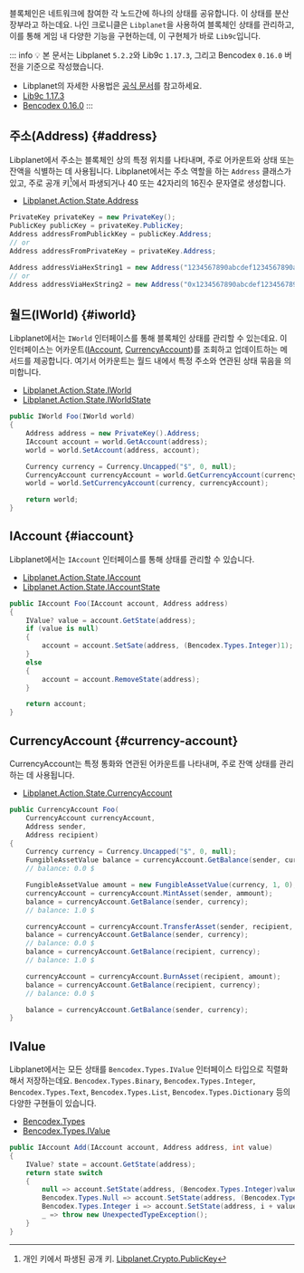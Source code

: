 블록체인은 네트워크에 참여한 각 노드간에 하나의 상태를 공유합니다. 이 상태를 분산장부라고 하는데요. 나인 크로니클은 `Libplanet`을 사용하여 블록체인 상태를 관리하고, 이를 통해 게임 내 다양한 기능을 구현하는데, 이 구현체가 바로 `Lib9c`입니다.

::: info :bulb:
본 문서는 Libplanet `5.2.2`와 Lib9c `1.17.3`, 그리고 Bencodex `0.16.0` 버전을 기준으로 작성했습니다.
- Libplanet의 자세한 사용법은 [공식 문서](https://docs.libplanet.io/5.2.2/)를 참고하세요.
- [Lib9c 1.17.3](https://github.com/planetarium/lib9c/tree/1.17.3)
- [Bencodex 0.16.0](https://github.com/planetarium/bencodex.net/tree/0.16.0)
:::

## 주소(Address) {#address}

Libplanet에서 주소는 블록체인 상의 특정 위치를 나타내며, 주로 어카운트와 상태 또는 잔액을 식별하는 데 사용됩니다. Libplanet에서는 주소 역할을 하는 `Address` 클래스가 있고, 주로 공개 키[^public-key]에서 파생되거나 40 또는 42자리의 16진수 문자열로 생성합니다.

- [Libplanet.Action.State.Address](https://github.com/planetarium/libplanet/blob/5.2.2/src/Libplanet.Action/State/Address.cs)

```cs
PrivateKey privateKey = new PrivateKey();
PublicKey publicKey = privateKey.PublicKey;
Address addressFromPublickKey = publicKey.Address;
// or
Address addressFromPrivateKey = privateKey.Address;

Address addressViaHexString1 = new Address("1234567890abcdef1234567890abcdef12345678");
// or
Address addressViaHexString2 = new Address("0x1234567890abcdef1234567890abcdef12345678");
```

## 월드(IWorld) {#iworld}

Libplanet에서는 `IWorld` 인터페이스를 통해 블록체인 상태를 관리할 수 있는데요. 이 인터페이스는 어카운트([IAccount](#iaccount), [CurrencyAccount](#currency-account))를 조회하고 업데이트하는 메서드를 제공합니다. 여기서 어카운트는 월드 내에서 특정 주소와 연관된 상태 묶음을 의미합니다.

- [Libplanet.Action.State.IWorld](https://github.com/planetarium/libplanet/blob/5.2.2/src/Libplanet.Action/State/IWorld.cs)
- [Libplanet.Action.State.IWorldState](https://github.com/planetarium/libplanet/blob/5.2.2/src/Libplanet.Action/State/IWorldState.cs)

```cs
public IWorld Foo(IWorld world)
{
    Address address = new PrivateKey().Address;
    IAccount account = world.GetAccount(address);
    world = world.SetAccount(address, account);

    Currency currency = Currency.Uncapped("$", 0, null);
    CurrencyAccount currencyAccount = world.GetCurrencyAccount(currency);
    world = world.SetCurrencyAccount(currency, currencyAccount);

    return world;
}
```

## IAccount {#iaccount}

Libplanet에서는 `IAccount` 인터페이스를 통해 상태를 관리할 수 있습니다.

- [Libplanet.Action.State.IAccount](https://github.com/planetarium/libplanet/blob/5.2.2/src/Libplanet.Action/State/IAccount.cs)
- [Libplanet.Action.State.IAccountState](https://github.com/planetarium/libplanet/blob/5.2.2/src/Libplanet.Action/State/IAccountState.cs)

```cs
public IAccount Foo(IAccount account, Address address)
{
    IValue? value = account.GetState(address);
    if (value is null)
    {
        account = account.SetSate(address, (Bencodex.Types.Integer)1);
    }
    else
    {
        account = account.RemoveState(address);
    }

    return account;
}
```

## CurrencyAccount {#currency-account}

CurrencyAccount는 특정 통화와 연관된 어카운트를 나타내며, 주로 잔액 상태를 관리하는 데 사용됩니다.

- [Libplanet.Action.State.CurrencyAccount](https://github.com/planetarium/libplanet/blob/5.2.2/src/Libplanet.Action/State/CurrencyAccount.cs)

```cs
public CurrencyAccount Foo(
    CurrencyAccount currencyAccount,
    Address sender,
    Address recipient)
{
    Currency currency = Currency.Uncapped("$", 0, null);
    FungibleAssetValue balance = currencyAccount.GetBalance(sender, currency);
    // balance: 0.0 $

    FungibleAssetValue amount = new FungibleAssetValue(currency, 1, 0);
    currencyAccount = currencyAccount.MintAsset(sender, ammount);
    balance = currencyAccount.GetBalance(sender, currency);
    // balance: 1.0 $

    currencyAccount = currencyAccount.TransferAsset(sender, recipient, amount);
    balance = currencyAccount.GetBalance(sender, currency);
    // balance: 0.0 $
    balance = currencyAccount.GetBalance(recipient, currency);
    // balance: 1.0 $

    currencyAccount = currencyAccount.BurnAsset(recipient, amount);
    balance = currencyAccount.GetBalance(recipient, currency);
    // balance: 0.0 $

    balance = currencyAccount.GetBalance(sender, currency);
}
```

## IValue

Libplanet에서는 모든 상태를 `Bencodex.Types.IValue` 인터페이스 타입으로 직렬화해서 저장하는데요. `Bencodex.Types.Binary`, `Bencodex.Types.Integer`, `Bencodex.Types.Text`, `Bencodex.Types.List`, `Bencodex.Types.Dictionary` 등의 다양한 구현들이 있습니다.

- [Bencodex.Types](https://github.com/planetarium/bencodex.net/tree/0.16.0/Bencodex/Types)
- [Bencodex.Types.IValue](https://github.com/planetarium/bencodex.net/blob/0.16.0/Bencodex/Types/IValue.cs)

```cs
public IAccount Add(IAccount account, Address address, int value)
{
    IValue? state = account.GetState(address);
    return state switch
    {
        null => account.SetState(address, (Bencodex.Types.Integer)value),
        Bencodex.Types.Null => account.SetState(address, (Bencodex.Types.Integer)value),
        Bencodex.Types.Integer i => account.SetState(address, i + value),
        _ => throw new UnexpectedTypeException();
    }
}
```

[^public-key]: 개인 키에서 파생된 공개 키. [Libplanet.Crypto.PublicKey](https://github.com/planetarium/libplanet/blob/5.2.2/src/Libplanet.Crypto/PublicKey.cs)
